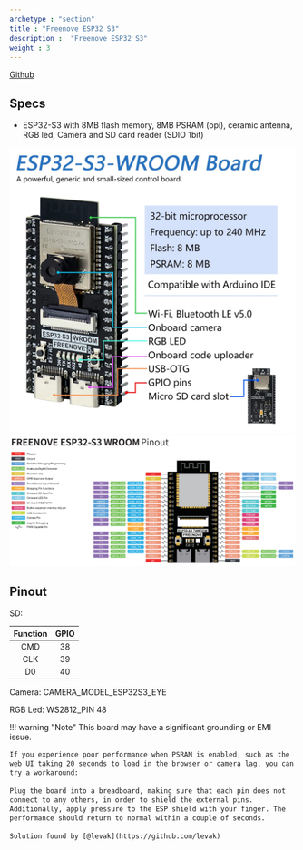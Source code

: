 ```yaml
---
archetype : "section"
title : "Freenove ESP32 S3"
description :  "Freenove ESP32 S3"
weight : 3
---
```


[Github](https://github.com/Freenove/Freenove_ESP32_S3_WROOM_Board)

## Specs
* ESP32-S3 with 8MB flash memory, 8MB PSRAM (opi), ceramic antenna, RGB led, Camera and SD card reader (SDIO 1bit)


![image](front.jpg?width=400px)
![image](pinout.png?width=400px)

## Pinout

SD:

| Function | GPIO|
|:-:|:-:|
|CMD | 38 |
|CLK|39| 
|D0|40|

Camera: CAMERA_MODEL_ESP32S3_EYE

RGB Led:  WS2812_PIN  48
 

!!! warning "Note"
    This board may have a significant grounding or EMI issue.    

    If you experience poor performance when PSRAM is enabled, such as the web UI taking 20 seconds to load in the browser or camera lag, you can try a workaround:

    Plug the board into a breadboard, making sure that each pin does not connect to any others, in order to shield the external pins. Additionally, apply pressure to the ESP shield with your finger. The performance should return to normal within a couple of seconds.   

    Solution found by [@levak](https://github.com/levak)



